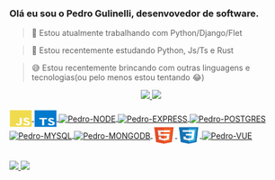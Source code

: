 ### Olá eu sou o Pedro Gulinelli, desenvovedor de software. 

> 🔭 Estou atualmente trabalhando com Python/Django/Flet

> 🌱 Estou recentemente estudando Python, Js/Ts e Rust

> :sweat_smile: Estou recentemente brincando com outras linguagens e tecnologias(ou pelo menos estou tentando :joy:)

<div align="center">
  <a href="https://github.com/Peviii">
  <img height="180em" src="https://github-readme-stats-sigma-five.vercel.app/api?username=Peviii&show_icons=true&theme=dark&include_all_commits=true&count_private=true"/>
  <img height="180em" src="https://github-readme-stats.vercel.app/api/top-langs/?username=Peviii&layout=compact&langs_count=7&theme=dark"/>
</div>

<div style="display: inline_block"><br>
  <img align="center" alt="Pedro-Js" height="30" width="40" src="https://raw.githubusercontent.com/devicons/devicon/master/icons/javascript/javascript-plain.svg">
  <img align="center" alt="Pedro-Ts" height="30" width="40" src="https://raw.githubusercontent.com/devicons/devicon/master/icons/typescript/typescript-plain.svg">
  <img align="center" alt="Pedro-NODE" height="30" width="40"  src="https://cdn.jsdelivr.net/gh/devicons/devicon/icons/nodejs/nodejs-original.svg" />
  <img align="center" alt="Pedro-EXPRESS" height="30" width="40"  src="https://www.vectorlogo.zone/logos/expressjs/expressjs-icon.svg" />
  <img align="center" alt="Pedro-POSTGRES" height="30" width="40" src="https://cdn.jsdelivr.net/gh/devicons/devicon/icons/postgresql/postgresql-original-wordmark.svg" />          
  <img align="center" alt="Pedro-MYSQL" height="30" width="40" src="https://cdn.jsdelivr.net/gh/devicons/devicon/icons/mysql/mysql-original.svg" />
  <img align="center" alt="Pedro-MONGODB" height="30" width="40" src="https://cdn.jsdelivr.net/gh/devicons/devicon/icons/mongodb/mongodb-original.svg" />
  <img align="center" alt="Pedro-HTML" height="30" width="40" src="https://raw.githubusercontent.com/devicons/devicon/master/icons/html5/html5-original.svg">
  <img align="center" alt="Pedro-CSS" height="30" width="40" src="https://raw.githubusercontent.com/devicons/devicon/master/icons/css3/css3-original.svg">
  <img align="center" alt="Pedro-VUE" height="30" width="40" src="https://cdn.jsdelivr.net/gh/devicons/devicon/icons/vuejs/vuejs-original.svg" />         
</div>

##

<div>
  <a href="https://www.linkedin.com/in/pedro-gulinelli-8b4393231/" target="_blank">
    <img src="https://img.shields.io/badge/-LinkedIn-%230077B5?style=for-the-badge&logo=linkedin&logoColor=white" target="_blank">
  </a>
  <a href = "mailto:gulinelli.pg@gmail.com">
    <img src="https://img.shields.io/badge/-Gmail-%23333?style=for-the-badge&logo=gmail&logoColor=white" target="_blank">
  </a>
</div>
